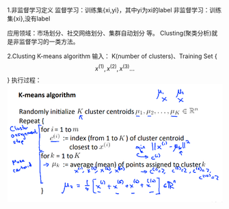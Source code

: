 1.非监督学习定义
监督学习：训练集{xi,yi}，其中yi为xi的label
非监督学习：训练集{xi},没有label

应用领域：市场划分、社交网络划分、集群自动划分 等。
Clusting(聚类分析)就是非监督学习的一类方法。

2.Clusting K-means algorithm
输入： K(number of clusters)、Training Set { $$x^{(1)},x^{(2)},x^{(3)}...$$ }
执行过程：
![](/机器学习/images/70.png)
